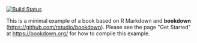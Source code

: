 [![Build Status](https://travis-ci.org/XiangyunHuang/notesdown.svg?branch=master)](https://travis-ci.org/XiangyunHuang/notesdown)

This is a minimal example of a book based on R Markdown and **bookdown** (https://github.com/rstudio/bookdown). Please see the page "Get Started" at https://bookdown.org/ for how to compile this example.

